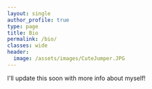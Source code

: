 ```yaml
---
layout: single
author_profile: true
type: page
title: Bio
permalink: /bio/
classes: wide
header:
  image: /assets/images/CuteJumper.JPG
---
```


I'll update this soon with more info about myself!
